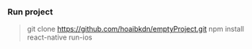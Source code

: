 ### Run project
> git clone https://github.com/hoaibkdn/emptyProject.git
> npm install
> react-native run-ios

